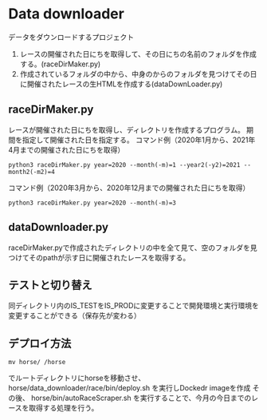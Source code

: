 # Data downloader

データをダウンロードするプロジェクト

1. レースの開催された日にちを取得して、その日にちの名前のフォルダを作成する。(raceDirMaker.py)
2. 作成されているフォルダの中から、中身のからのフォルダを見つけてその日に開催されたレースの生HTMLを作成する(dataDownLoader.py)

## raceDirMaker.py

レースが開催された日にちを取得し、ディレクトリを作成するプログラム。
期間を指定して開催された日を指定する。
コマンド例（2020年1月から、2021年4月までの開催された日にちを取得）
```
python3 raceDirMaker.py year=2020 --month(-m)=1 --year2(-y2)=2021 --month2(-m2)=4
```

コマンド例（2020年3月から、2020年12月までの開催された日にちを取得）
```
python3 raceDirMaker.py year=2020 --month(-m)=3
```

## dataDownloader.py

raceDirMaker.pyで作成されたディレクトリの中を全て見て、空のフォルダを見つけてそのpathが示す日に開催されたレースを取得する。

## テストと切り替え

同ディレクトリ内のIS_TESTをIS_PRODに変更することで開発環境と実行環境を変更することができる（保存先が変わる）

## デプロイ方法

```shell
mv horse/ /horse
```
でルートディレクトリにhorseを移動させ、
horse/data_downloader/race/bin/deploy.sh
を実行しDockedr imageを作成
その後、
horse/bin/autoRaceScraper.sh
を実行することで、今月の今日までのレースを取得する処理を行う。

